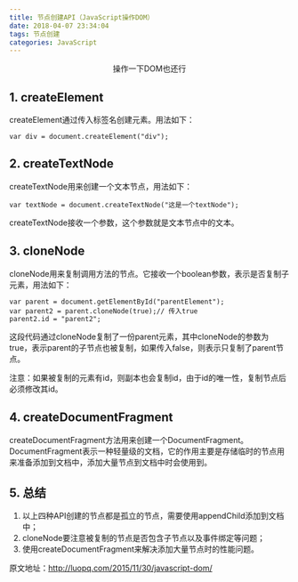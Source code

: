 ```yaml
---
title: 节点创建API（JavaScript操作DOM）
date: 2018-04-07 23:34:04
tags: 节点创建
categories: JavaScript
---
```

<center>操作一下DOM也还行</center>
<!-- more -->

## 1. createElement
createElement通过传入标签名创建元素。用法如下：
    
    var div = document.createElement("div");

## 2. createTextNode
createTextNode用来创建一个文本节点，用法如下：

    var textNode = document.createTextNode("这是一个textNode");

createTextNode接收一个参数，这个参数就是文本节点中的文本。
## 3. cloneNode
cloneNode用来复制调用方法的节点。它接收一个boolean参数，表示是否复制子元素，用法如下：

    var parent = document.getElementById("parentElement");
    var parent2 = parent.cloneNode(true);// 传入true
    parent2.id = "parent2";
这段代码通过cloneNode复制了一份parent元素，其中cloneNode的参数为true，表示parent的子节点也被复制，如果传入false，则表示只复制了parent节点。

注意：如果被复制的元素有id，则副本也会复制id，由于id的唯一性，复制节点后必须修改其id。
## 4. createDocumentFragment
createDocumentFragment方法用来创建一个DocumentFragment。DocumentFragment表示一种轻量级的文档，它的作用主要是存储临时的节点用来准备添加到文档中，添加大量节点到文档中时会使用到。
## 5. 总结
1. 以上四种API创建的节点都是孤立的节点，需要使用appendChild添加到文档中；
2. cloneNode要注意被复制的节点是否包含子节点以及事件绑定等问题；
3. 使用createDocumentFragment来解决添加大量节点时的性能问题。

原文地址：http://luopq.com/2015/11/30/javascript-dom/